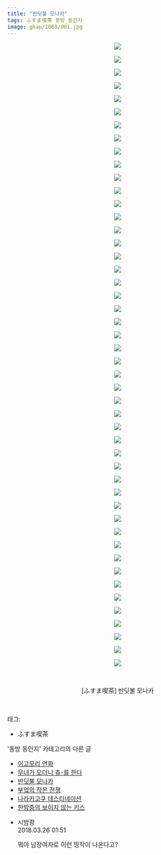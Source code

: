 ```yaml
---
title: "반딧불 모나카"
tags: ふすま喫茶 동방_동인지
image: ghap/1069/001.jpg
---
```

<div class="article">
<p style="text-align: center; clear: none; float: none;"><img src="{{ site.nasurl }}/ghap/1069/001.jpg"/></p>
<p style="text-align: center; clear: none; float: none;"><img src="{{ site.nasurl }}/ghap/1069/002.jpg"/></p>
<p style="text-align: center; clear: none; float: none;"><img src="{{ site.nasurl }}/ghap/1069/003.jpg"/></p>
<p style="text-align: center; clear: none; float: none;"><img src="{{ site.nasurl }}/ghap/1069/004.jpg"/></p>
<p style="text-align: center; clear: none; float: none;"><img src="{{ site.nasurl }}/ghap/1069/005.jpg"/></p>
<p style="text-align: center; clear: none; float: none;"><img src="{{ site.nasurl }}/ghap/1069/006.jpg"/></p>
<p style="text-align: center; clear: none; float: none;"><img src="{{ site.nasurl }}/ghap/1069/007.jpg"/></p>
<p style="text-align: center; clear: none; float: none;"><img src="{{ site.nasurl }}/ghap/1069/008.jpg"/></p>
<p style="text-align: center; clear: none; float: none;"><img src="{{ site.nasurl }}/ghap/1069/009.jpg"/></p>
<p style="text-align: center; clear: none; float: none;"><img src="{{ site.nasurl }}/ghap/1069/010.jpg"/></p>
<p style="text-align: center; clear: none; float: none;"><img src="{{ site.nasurl }}/ghap/1069/011.jpg"/></p>
<p style="text-align: center; clear: none; float: none;"><img src="{{ site.nasurl }}/ghap/1069/012.jpg"/></p>
<p style="text-align: center; clear: none; float: none;"><img src="{{ site.nasurl }}/ghap/1069/013.jpg"/></p>
<p style="text-align: center; clear: none; float: none;"><img src="{{ site.nasurl }}/ghap/1069/014.jpg"/></p>
<p style="text-align: center; clear: none; float: none;"><img src="{{ site.nasurl }}/ghap/1069/015.jpg"/></p>
<p style="text-align: center; clear: none; float: none;"><img src="{{ site.nasurl }}/ghap/1069/016.jpg"/></p>
<p style="text-align: center; clear: none; float: none;"><img src="{{ site.nasurl }}/ghap/1069/017.jpg"/></p>
<p style="text-align: center; clear: none; float: none;"><img src="{{ site.nasurl }}/ghap/1069/018.jpg"/></p>
<p style="text-align: center; clear: none; float: none;"><img src="{{ site.nasurl }}/ghap/1069/019.jpg"/></p>
<p style="text-align: center; clear: none; float: none;"><img src="{{ site.nasurl }}/ghap/1069/020.jpg"/></p>
<p style="text-align: center; clear: none; float: none;"><img src="{{ site.nasurl }}/ghap/1069/021.jpg"/></p>
<p style="text-align: center; clear: none; float: none;"><img src="{{ site.nasurl }}/ghap/1069/022.jpg"/></p>
<p style="text-align: center; clear: none; float: none;"><img src="{{ site.nasurl }}/ghap/1069/023.jpg"/></p>
<p style="text-align: center; clear: none; float: none;"><img src="{{ site.nasurl }}/ghap/1069/024.jpg"/></p>
<p style="text-align: center; clear: none; float: none;"><img src="{{ site.nasurl }}/ghap/1069/025.jpg"/></p>
<p style="text-align: center; clear: none; float: none;"><img src="{{ site.nasurl }}/ghap/1069/026.jpg"/></p>
<p style="text-align: center; clear: none; float: none;"><img src="{{ site.nasurl }}/ghap/1069/027.jpg"/></p>
<p style="text-align: center; clear: none; float: none;"><img src="{{ site.nasurl }}/ghap/1069/028.jpg"/></p>
<p style="text-align: center; clear: none; float: none;"><img src="{{ site.nasurl }}/ghap/1069/029.jpg"/></p>
<p style="text-align: center; clear: none; float: none;"><img src="{{ site.nasurl }}/ghap/1069/030.jpg"/></p>
<p style="text-align: center; clear: none; float: none;"><img src="{{ site.nasurl }}/ghap/1069/031.jpg"/></p>
<p style="text-align: center; clear: none; float: none;"><img src="{{ site.nasurl }}/ghap/1069/032.jpg"/></p>
<p style="text-align: center; clear: none; float: none;"><img src="{{ site.nasurl }}/ghap/1069/033.jpg"/></p>
<p style="text-align: center; clear: none; float: none;"><img src="{{ site.nasurl }}/ghap/1069/034.jpg"/></p>
<p style="text-align: center; clear: none; float: none;"><img src="{{ site.nasurl }}/ghap/1069/035.jpg"/></p>
<p style="text-align: center; clear: none; float: none;"><img src="{{ site.nasurl }}/ghap/1069/036.jpg"/></p>
<p style="text-align: center; clear: none; float: none;"><img src="{{ site.nasurl }}/ghap/1069/037.jpg"/></p>
<p style="text-align: center; clear: none; float: none;"><img src="{{ site.nasurl }}/ghap/1069/038.jpg"/></p>
<p style="text-align: center; clear: none; float: none;"><img src="{{ site.nasurl }}/ghap/1069/039.jpg"/></p>
<p style="text-align: center; clear: none; float: none;"><img src="{{ site.nasurl }}/ghap/1069/040.jpg"/></p>
<p style="text-align: center; clear: none; float: none;"><img src="{{ site.nasurl }}/ghap/1069/041.jpg"/></p>
<p style="text-align: center; clear: none; float: none;"><img src="{{ site.nasurl }}/ghap/1069/042.jpg"/></p>
<p style="text-align: center; clear: none; float: none;"><img src="{{ site.nasurl }}/ghap/1069/043.jpg"/></p>
<p style="text-align: center; clear: none; float: none;"><img src="{{ site.nasurl }}/ghap/1069/044.jpg"/></p>
<p style="text-align: center; clear: none; float: none;"><img src="{{ site.nasurl }}/ghap/1069/045.jpg"/></p>
<p style="text-align: center; clear: none; float: none;"><img src="{{ site.nasurl }}/ghap/1069/046.jpg"/></p>
<p style="text-align: center; clear: none; float: none;"><img src="{{ site.nasurl }}/ghap/1069/047.jpg"/></p>
<p style="text-align: center; clear: none; float: none;"><img src="{{ site.nasurl }}/ghap/1069/048.jpg"/></p>
<p style="text-align: center; clear: none; float: none;"><br/></p>
<p style="text-align: center; clear: none; float: none;">[ふすま喫茶] 반딧불 모나카</p>
<p><br/></p>
</div><div class="tagTrail">
<p>태그: </p>
<ul>
<li>ふすま喫茶</li>
</ul>
</div><div class="another">
<p>'동방 동인지' 카테고리의 다른 글</p>
<ul>
<li><a href="/2016-07-24-ghap_1071">이고모리 연화</a></li>
<li><a href="/2016-07-24-ghap_1070">무녀가 오더니 츄-를 한다</a></li>
<li><a href="/2016-07-24-ghap_1069">반딧불 모나카</a></li>
<li><a href="/2016-07-24-ghap_1068">부엌의 작은 전쟁</a></li>
<li><a href="/2016-07-24-ghap_1066">나라카고쿠 데스티네이션</a></li>
<li><a href="/2016-07-24-ghap_1065">한밤중의 보이지 않는 키스</a></li>
</ul>
</div><div class="cb_module cb_fluid">
<div class="cb_wrt cb_profile">
<div class="comment">
<ul>
<li class="cb_thumb_off" id="comment15227292">
<div class="cb_comment_area">
<div class="cb_info_area">
<div class="cb_section">
<span class="cb_nick_name">시밤쾅</span>
</div>
<div class="cb_section">
<span class="cb_date">2018.03.26 01:51 </span>
</div>
</div>
<div class="cb_dsc_comment">
<p class="cb_dsc">
											뭐야 남장여자로 이런 띵작이 나온다고?
										</p>
</div>
</div></li>
</ul>
</div>
</div><!-- commentList close -->
</div>
<br/>
<p id="refer"></p>
<br/>

